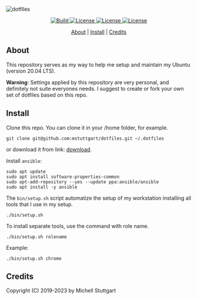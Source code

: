 ![dotfiles](https://user-images.githubusercontent.com/8174740/217931237-89c965a2-bb7c-4dd2-a878-14e0296011ab.png)

<p align="center">
  <a href="https://travis-ci.org/mstuttgart/dotfiles">
    <img src="https://img.shields.io/travis/mstuttgart/dotfiles/master.svg?style=for-the-badge&color=bed5c5" alt="Build">
  </a>
  <a href="https://github.com/mstuttgart/dotfiles">
    <img src="https://img.shields.io/badge/OS-Linux-informational?style=for-the-badge&logo=linux&logoColor=white&color=bed5c5" alt="License">
  </a>
  <a href="https://github.com/mstuttgart/dotfiles">
    <img src="https://img.shields.io/badge/Tools-Ansible-informational?style=for-the-badge&logo=ansible&logoColor=white&color=bed5c5" alt="License">
  </a>
  <a href="https://github.com/mstuttgart/dotfiles/blob/master/LICENSE">
    <img src="https://img.shields.io/github/license/mstuttgart/dotfiles.svg?style=for-the-badge&color=bed5c5" alt="License">
  </a>
</p>

<p align="center">
  <a href="#about">About</a> |
  <a href="#install">Install</a> |
  <a href="#credits">Credits</a>
</p>

## About

This repository serves as my way to help me setup and maintain my Ubuntu (version 20.04 LTS). 

**Warning**: Settings applied by this repository are very personal, and definitely not suite everyones needs. I suggest to create or fork your own set of dotfiles based on this repo.

## Install

Clone this repo. You can clone it in your /home folder, for example.

```
git clone git@github.com:mstuttgart/dotfiles.git ~/.dotfiles
```

or download it from link: [download](https://github.com/mstuttgart/dotfiles/archive/refs/heads/main.zip).

Install `ansible`:

```
sudo apt update
sudo apt install software-properties-common
sudo apt-add-repository --yes --update ppa:ansible/ansible
sudo apt install -y ansible
```

The `bin/setup.sh` script automatize the setup of my workstation installing all tools that I use in my setup.

```
./bin/setup.sh
```

To install separate tools, use the command with role name.


```
./bin/setup.sh rolename
```

Example:


```
./bin/setup.sh chrome
```

## Credits

Copyright (C) 2019-2023 by Michell Stuttgart
